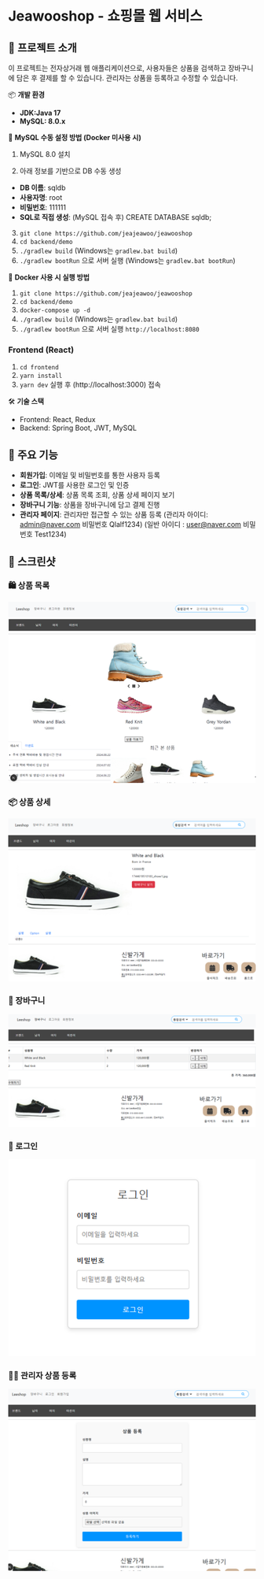 # Jeawooshop - 쇼핑몰 웹 서비스
## 💬 프로젝트 소개
이 프로젝트는 전자상거래 웹 애플리케이션으로, 사용자들은 상품을 검색하고 장바구니에 담은 후 결제를 할 수 있습니다. 관리자는 상품을 등록하고 수정할 수 있습니다.

📦 **개발 환경**
- **JDK:Java 17**
- **MySQL: 8.0.x**

🐬 **MySQL 수동 설정 방법 (Docker 미사용 시)**
1. MySQL 8.0 설치

2. 아래 정보를 기반으로 DB 수동 생성
  - **DB 이름**:  sqldb
  - **사용자명**:  root
  - **비밀번호**:  111111
  - **SQL로 직접 생성**: (MySQL 접속 후) CREATE DATABASE sqldb;
3. `git clone https://github.com/jeajeawoo/jeawooshop`
4. `cd backend/demo`
5. `./gradlew build` (Windows는 `gradlew.bat build`)
6. `./gradlew bootRun` 으로 서버 실행 (Windows는 `gradlew.bat bootRun`)

🐳 **Docker 사용 시 실행 방법**
1. `git clone https://github.com/jeajeawoo/jeawooshop`
2. `cd backend/demo`
3. `docker-compose up -d`
4. `./gradlew build` (Windows는 `gradlew.bat build`)
5. `./gradlew bootRun` 으로 서버 실행 `http://localhost:8080`

### Frontend (React)
1. `cd frontend`
2. `yarn install`
3. `yarn dev` 실행 후 (http://localhost:3000) 접속

🛠 **기술 스택**  
- Frontend: React, Redux
- Backend: Spring Boot, JWT, MySQL

## 📌 주요 기능
- **회원가입**: 이메일 및 비밀번호를 통한 사용자 등록
- **로그인**: JWT를 사용한 로그인 및 인증
- **상품 목록/상세**: 상품 목록 조회, 상품 상세 페이지 보기
- **장바구니 기능**: 상품을 장바구니에 담고 결제 진행
- **관리자 페이지**: 관리자만 접근할 수 있는 상품 등록 
(관리자 아이디: admin@naver.com 비밀번호 Qlalf1234)
(일반 아이디 :  user@naver.com 비밀번호 Test1234)

## 📸 스크린샷
### 🛍️ 상품 목록

![상품 목록](./item_img/item.png)

### 📦 상품 상세
![상품 상세](./item_img/detail.png)

### 🛒 장바구니
![장바구니](./item_img/cart.png)

### 🔐 로그인
![로그인](./item_img/login.png)

### 🧑‍💼 관리자 상품 등록
![관리자 등록](./item_img/add-item.png)
